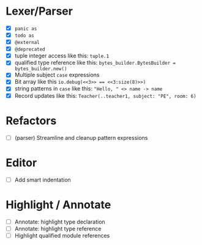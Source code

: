 # Lexer/Parser

- [x] `panic as`
- [x] `todo as`
- [x] `@external`
- [x] `@deprecated`
- [x] tuple integer access like this: `tuple.1`
- [x] qualified type reference like this: `bytes_builder.BytesBuilder = bytes_builder.new()`
- [x] Multiple subject `case` expressions
- [x] Bit array like this `io.debug(<<3>> == <<3:size(8)>>)`
- [x] string patterns in `case` like this: `"Hello, " <> name -> name`
- [x] Record updates like this: `Teacher(..teacher1, subject: "PE", room: 6)`

# Refactors

- [ ] (parser) Streamline and cleanup pattern expressions

# Editor

- [ ] Add smart indentation

# Highlight / Annotate

- [ ] Annotate: highlight type declaration
- [ ] Annotate: highlight type reference
- [ ] Highlight qualified module references
